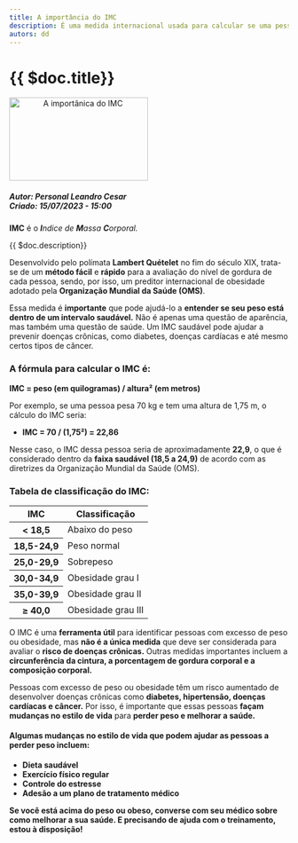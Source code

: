 ```yaml
---
title: A importância do IMC
description: É uma medida internacional usada para calcular se uma pessoa está no peso ideal.
autors: dd
---
```


<div class="content-title-img">

# {{ $doc.title}}
<img src="/img/importancia-imc.jpg" style='text-align:center;' alt="A importânica do IMC" height='150' width='250'>

</div>

<div class="content-details">
 <h5>
      Autor: Personal Leandro Cesar
      <br>
      Criado: 15/07/2023 - 15:00
    </h5>
</div>


<div class="content-main">

**IMC** é o _**I**ndice de **M**assa **C**orporal._ 

{{ $doc.description}}

Desenvolvido pelo polímata **Lambert Quételet** no fim do século XIX, trata-se de um **método fácil** e **rápido** para a avaliação do nível de gordura de cada pessoa, sendo, por isso, um preditor internacional de obesidade adotado pela **Organização Mundial da Saúde (OMS)**.

Essa medida é **importante** que pode ajudá-lo a **entender se seu peso está dentro de um intervalo saudável.** Não é apenas uma questão de aparência, mas também uma questão de saúde. Um IMC saudável pode ajudar a prevenir doenças crônicas, como diabetes, doenças cardíacas e até mesmo certos tipos de câncer.

### A fórmula para calcular o IMC é:

**IMC = peso (em quilogramas) / altura² (em metros)**

Por exemplo, se uma pessoa pesa 70 kg e tem uma altura de 1,75 m, o cálculo do IMC seria:

- **IMC = 70 / (1,75²) = 22,86**

Nesse caso, o IMC dessa pessoa seria de aproximadamente **22,9**, o que é considerado dentro da **faixa saudável (18,5 a 24,9)** de acordo com as diretrizes da Organização Mundial da Saúde (OMS).

### Tabela de classificação do IMC: 
  <table>
  <thead>
    <tr>
      <th>IMC</th>
      <th>Classificação</th>
    </tr>
  </thead>
  <tbody>
    <tr>
      <th>< 18,5</th>
      <td>Abaixo do peso</td>
    </tr>
    <tr>
      <th>18,5-24,9</th>
      <td>Peso normal</td>
    </tr>
    <tr>
      <th>25,0-29,9</th>
      <td>Sobrepeso</td>
    </tr>
    <tr>
      <th>30,0-34,9</th>
      <td>Obesidade grau I</td>
    </tr>
    <tr>
      <th>35,0-39,9</th>
      <td>Obesidade grau II</td>
    </tr>
    <tr>
      <th>≥ 40,0</th>
      <td>Obesidade grau III</td>
    </tr>
  </tbody>
</table>

O IMC é uma **ferramenta útil** para identificar pessoas com excesso de peso ou obesidade, mas **não é a única medida** que deve ser considerada para avaliar o **risco de doenças crônicas.** Outras medidas importantes incluem a **circunferência da cintura, a porcentagem de gordura corporal e a composição corporal.**

Pessoas com excesso de peso ou obesidade têm um risco aumentado de desenvolver doenças crônicas como **diabetes, hipertensão, doenças cardíacas e câncer.** Por isso, é importante que essas pessoas **façam mudanças no estilo de vida** para **perder peso e melhorar a saúde.**

#### Algumas mudanças no estilo de vida que podem ajudar as pessoas a perder peso incluem:

- **Dieta saudável**
- **Exercício físico regular**
- **Controle do estresse**
- **Adesão a um plano de tratamento médico**

**Se você está acima do peso ou obeso, converse com seu médico sobre como melhorar a sua saúde. E precisando de ajuda com o treinamento, estou à disposição!** 



</div>
